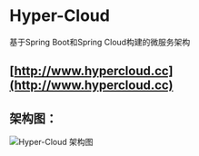 
# Hyper-Cloud
基于Spring Boot和Spring Cloud构建的微服务架构

## [http://www.hypercloud.cc](http://www.hypercloud.cc)

## 架构图：
![Hyper-Cloud 架构图](http://www.hypercloud.cc/images/hyper-cloud.svg)


